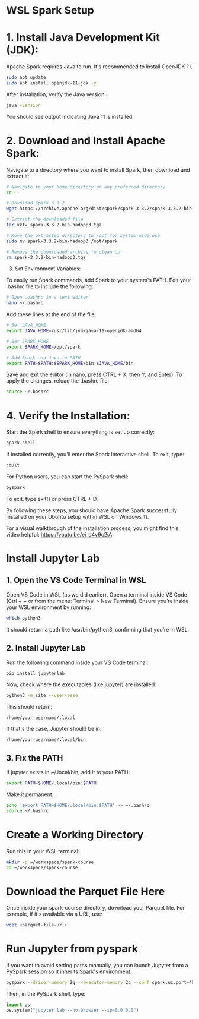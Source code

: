 # WSL Spark Setup

# 1. Install Java Development Kit (JDK):

Apache Spark requires Java to run. It's recommended to install OpenJDK 11.

```bash
sudo apt update
sudo apt install openjdk-11-jdk -y
```
After installation, verify the Java version:


```bash
java -version
```
You should see output indicating Java 11 is installed.

# 2. Download and Install Apache Spark:

Navigate to a directory where you want to install Spark, then download and extract it:

```bash
# Navigate to your home directory or any preferred directory
cd ~

# Download Spark 3.3.2
wget https://archive.apache.org/dist/spark/spark-3.3.2/spark-3.3.2-bin-hadoop3.tgz

# Extract the downloaded file
tar xzfv spark-3.3.2-bin-hadoop3.tgz

# Move the extracted directory to /opt for system-wide use
sudo mv spark-3.3.2-bin-hadoop3 /opt/spark

# Remove the downloaded archive to clean up
rm spark-3.3.2-bin-hadoop3.tgz
```

3. Set Environment Variables:

To easily run Spark commands, add Spark to your system's PATH. Edit your .bashrc file to include the following:

```bash
# Open .bashrc in a text editor
nano ~/.bashrc
```
Add these lines at the end of the file:

```bash
# Set JAVA_HOME
export JAVA_HOME=/usr/lib/jvm/java-11-openjdk-amd64

# Set SPARK_HOME
export SPARK_HOME=/opt/spark

# Add Spark and Java to PATH
export PATH=$PATH:$SPARK_HOME/bin:$JAVA_HOME/bin
```
Save and exit the editor (in nano, press CTRL + X, then Y, and Enter). To apply the changes, reload the .bashrc file:

```bash
source ~/.bashrc
```
# 4. Verify the Installation:

Start the Spark shell to ensure everything is set up correctly:

```bash
spark-shell
```
If installed correctly, you'll enter the Spark interactive shell. To exit, type:

```scala
:quit
```
For Python users, you can start the PySpark shell:

```bash
pyspark
```
To exit, type exit() or press CTRL + D.

By following these steps, you should have Apache Spark successfully installed on your Ubuntu setup within WSL on Windows 11.

For a visual walkthrough of the installation process, you might find this video helpful:
https://youtu.be/ei_d4v9c2iA


# Install Jupyter Lab
## 1. Open the VS Code Terminal in WSL
Open VS Code in WSL (as we did earlier).
Open a terminal inside VS Code (Ctrl + ~ or from the menu: Terminal > New Terminal).
Ensure you’re inside your WSL environment by running:
```bash
which python3
```
It should return a path like /usr/bin/python3, confirming that you’re in WSL.
## 2. Install Jupyter Lab
Run the following command inside your VS Code terminal:

```bash
pip install jupyterlab
```

Now, check where the executables (like jupyter) are installed:

```bash
python3 -m site --user-base
```

This should return:

```
/home/your-username/.local
```
If that's the case, Jupyter should be in:

```
/home/your-username/.local/bin
```

## 3. Fix the PATH
If jupyter exists in ~/.local/bin, add it to your PATH:

```bash
export PATH=$HOME/.local/bin:$PATH
```
Make it permanent:

```bash
echo 'export PATH=$HOME/.local/bin:$PATH' >> ~/.bashrc
source ~/.bashrc
```



# Create a Working Directory
Run this in your WSL terminal:

```bash
mkdir -p ~/workspace/spark-course
cd ~/workspace/spark-course
```

# Download the Parquet File Here
Once inside your spark-course directory, download your Parquet file. For example, if it's available via a URL, use:

```bash
wget <parquet-file-url>
```

# Run Jupyter from pyspark
If you want to avoid setting paths manually, you can launch Jupyter from a PySpark session so it inherits Spark's environment:

```bash
pyspark --driver-memory 2g --executor-memory 2g --conf spark.ui.port=4040
```
Then, in the PySpark shell, type:

```python
import os
os.system("jupyter lab --no-browser --ip=0.0.0.0")
```